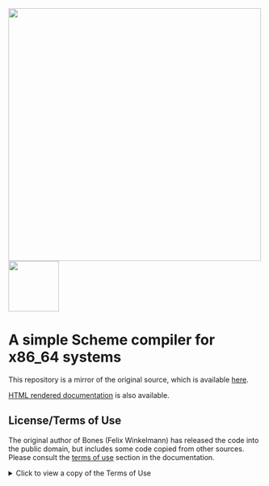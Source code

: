 <img src="https://user-images.githubusercontent.com/114830266/210143153-f4a6dae6-6688-445d-ae48-2bd104672496.png" height="500px">
<img src="https://user-images.githubusercontent.com/114830266/210143062-343c48e0-3d43-4d2b-89f8-0919054b675d.png" height="100px">

# A simple Scheme compiler for x86_64 systems

This repository is a mirror of the original source, which is available [here](http://www.call-with-current-continuation.org/bones/).

[HTML rendered documentation](http://www.call-with-current-continuation.org/bones/MANUAL.html) is also available.

## License/Terms of Use

The original author of Bones (Felix Winkelmann) has released the code into the public domain,
but includes some code copied from other sources. Please consult the 
[terms of use](http://www.call-with-current-continuation.org/bones/MANUAL.html#sec-17) section in the documentation.

<details>
<summary>Click to view a copy of the Terms of Use</summary>
Some parts of BONES are not by the author, but have been taken from other sources:

The pretty-printer (pp.scm) is

Copyright (c) 1991, Marc Feeley, Author: Marc Feeley, Distribution restrictions: none

The pattern-matching package was written by Alex Shinn and is in the public domain.

The syntax-expander (alexpand.scm) is

Copyright 2002-2004 Al Petrofsky

Redistribution and use in source and binary forms, with or without modification, are permitted provided that the following conditions are met:

Redistributions of source code must retain the above copyright notice, this list of conditions and the following disclaimer.

Redistributions in binary form must reproduce the above copyright notice, this list of conditions and the following disclaimer in the documentation and/or other materials provided with the distribution.

Neither the name of the author nor the names of its contributors may be used to endorse or promote products derived from this software without specific prior written permission.

THIS SOFTWARE IS PROVIDED BY THE COPYRIGHT HOLDERS AND CONTRIBUTORS "AS IS" AND ANY EXPRESS OR IMPLIED WARRANTIES, INCLUDING, BUT NOT LIMITED TO, THE IMPLIED WARRANTIES OF MERCHANTABILITY AND FITNESS FOR A PARTICULAR PURPOSE ARE DISCLAIMED. IN NO EVENT SHALL THE COPYRIGHT HOLDERS OR CONTRIBUTORS BE LIABLE FOR ANY DIRECT, INDIRECT, INCIDENTAL, SPECIAL, EXEMPLARY, OR CONSEQUENTIAL DAMAGES (INCLUDING, BUT NOT LIMITED TO, PROCUREMENT OF SUBSTITUTE GOODS OR SERVICES; LOSS OF USE, DATA, OR PROFITS; OR BUSINESS INTERRUPTION) HOWEVER CAUSED AND ON ANY THEORY OF LIABILITY, WHETHER IN CONTRACT, STRICT LIABILITY, OR TORT (INCLUDING NEGLIGENCE OR OTHERWISE) ARISING IN ANY WAY OUT OF THE USE OF THIS SOFTWARE, EVEN IF ADVISED OF THE POSSIBILITY OF SUCH DAMAGE.

The topological sorting routine in tsort.scm was written by Moritz Heidkamp and is in the public domain.

Everything else was written by Felix Winkelmann and is put into the public domain.
</details>

